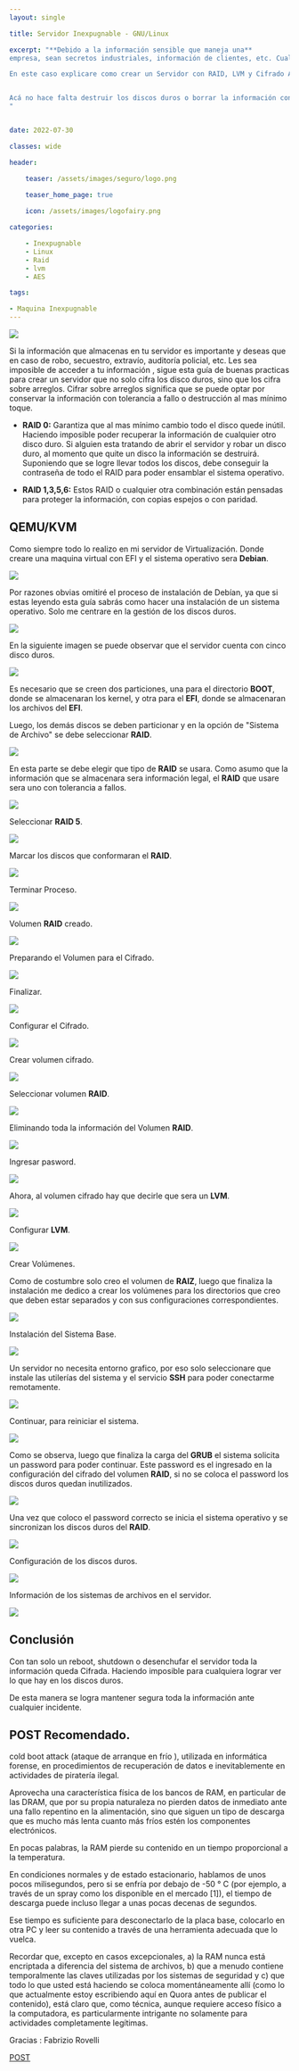 ```yaml
---
layout: single

title: Servidor Inexpugnable - GNU/Linux

excerpt: "**Debido a la información sensible que maneja una** 
empresa, sean secretos industriales, información de clientes, etc. Cualquier medida de seguridad que surja en torno a los mismos, es necesaria para poder garantizar la integridad y el buen funcionamiento. En este caso, cifrar los discos duros es una de las formas más adecuadas para protegerlos y que se encuentren seguros de cara a que terceros puedan acceder a ellos sin nuestro permiso y obtener información privilegiada.

En este caso explicare como crear un Servidor con RAID, LVM y Cifrado AES. Esto permitirá que toda la información secreta que se almacene, a la cual nadie debe tener acceso, se mantenga segura con tan solo un reboot. 


Acá no hace falta destruir los discos duros o borrar la información con todo el tiempo que eso conlleva, solo basta con apagar el equipo y nadie que no tenga la contraseña del RAID podrá acceder al sistema.
"


date: 2022-07-30

classes: wide

header:

    teaser: /assets/images/seguro/logo.png

    teaser_home_page: true
    
    icon: /assets/images/logofairy.png

categories:

    - Inexpugnable
    - Linux
    - Raid
    - lvm
    - AES

tags:  

- Maquina Inexpugnable
---
```



![](/assets/images/inexpugnable/wallpapers.png)

Si la información que almacenas en tu servidor es importante y deseas que en caso de robo, secuestro, extravío, auditoría policial, etc. Les sea imposible de acceder a tu información , sigue esta guía de buenas practicas para crear un servidor que no solo cifra los disco duros, sino que los cifra sobre arreglos.
Cifrar sobre arreglos significa que se puede optar por conservar la información con tolerancia a fallo o destrucción al mas mínimo toque.

- **RAID 0:** Garantiza que al mas mínimo cambio todo el disco quede inútil. Haciendo imposible poder recuperar la información de cualquier otro disco duro. Si alguien esta tratando de abrir el servidor y robar un disco duro, al momento que quite un disco la información se destruirá. Suponiendo que se logre llevar todos los discos, 	debe conseguir la contraseña de todo el RAID para poder 	ensamblar el sistema operativo.


- **RAID 1,3,5,6:** Estos RAID o cualquier otra combinación están pensadas para proteger la información, con copias espejos o con paridad. 


## QEMU/KVM

Como siempre todo lo realizo en mi servidor de Virtualización. Donde creare una maquina virtual con EFI y el sistema operativo sera **Debian**.

![](/assets/images/inexpugnable/qemu.png)

Por razones obvias omitiré el proceso de instalación de Debían, ya que si estas leyendo esta guía sabrás como hacer una instalación de un sistema operativo. Solo me centrare en la gestión de los discos duros.


![](/assets/images/inexpugnable/1.png)

En la siguiente imagen se puede observar que el servidor cuenta con cinco disco duros.


![](/assets/images/inexpugnable/2.png)

Es necesario que se creen dos particiones, una para el directorio **BOOT**, donde se almacenaran los kernel, y otra para el **EFI**, donde se almacenaran los archivos del **EFI**. 

Luego, los demás discos se deben particionar y en la opción de "Sistema de Archivo" se debe seleccionar **RAID**.
   
![](/assets/images/inexpugnable/3.png)

En esta parte se debe elegir que tipo de **RAID** se usara. Como asumo que la información que se almacenara sera información legal, el **RAID** que usare sera uno con tolerancia a fallos.

![](/assets/images/inexpugnable/4.png)

Seleccionar **RAID 5**.

![](/assets/images/inexpugnable/5.png)

Marcar los discos que conformaran el **RAID**.

![](/assets/images/inexpugnable/6.png)

Terminar Proceso.

![](/assets/images/inexpugnable/7.png)

Volumen **RAID** creado.

![](/assets/images/inexpugnable/8.png)

Preparando el Volumen para el Cifrado.

![](/assets/images/inexpugnable/9.png)

Finalizar.

![](/assets/images/inexpugnable/10.png)

Configurar el Cifrado.

![](/assets/images/inexpugnable/11.png)

Crear volumen cifrado.
 
![](/assets/images/inexpugnable/12.png)

Seleccionar volumen **RAID**.

![](/assets/images/inexpugnable/13.png)

Eliminando toda la información del Volumen **RAID**.

![](/assets/images/inexpugnable/14.png)

Ingresar pasword.

![](/assets/images/inexpugnable/15.png)

Ahora, al volumen cifrado hay que decirle que sera un **LVM**.

![](/assets/images/inexpugnable/16.png)

Configurar **LVM**.

![](/assets/images/inexpugnable/17.png)

Crear Volúmenes. 

Como de costumbre solo creo el volumen de **RAIZ**, luego que finaliza la instalación me dedico a crear los volúmenes para los directorios que creo que deben estar separados y con sus configuraciones correspondientes.

![](/assets/images/inexpugnable/19.png)

Instalación del Sistema Base.

![](/assets/images/inexpugnable/20.png)

Un servidor no necesita entorno grafico, por eso solo seleccionare que instale las utilerías del sistema y el servicio **SSH** para poder conectarme remotamente.

![](/assets/images/inexpugnable/21.png)

Continuar, para reiniciar el sistema.

![](/assets/images/inexpugnable/22.png)

Como se observa, luego que finaliza la carga del **GRUB** el sistema solicita un password para poder continuar. Este password es el ingresado en la configuración del cifrado del volumen **RAID**, si no se coloca el password los discos duros quedan inutilizados. 

![](/assets/images/inexpugnable/23.png)

Una vez que coloco el password correcto se inicia el sistema operativo y se sincronizan los discos duros del **RAID**.
 
![](/assets/images/inexpugnable/24.png)

Configuración de los discos duros.

![](/assets/images/inexpugnable/25.png)

Información de los sistemas de archivos en el servidor. 

![](/assets/images/inexpugnable/26.png)


## Conclusión

Con tan solo un reboot, shutdown o desenchufar el servidor toda la información queda Cifrada. Haciendo imposible para cualquiera lograr ver lo que hay en los discos duros.

De esta manera se logra  mantener segura toda la información ante cualquier incidente.

## POST Recomendado.

cold boot attack (ataque de arranque en frío ), utilizada en informática forense, en procedimientos de recuperación de datos e inevitablemente en actividades de piratería ilegal.

Aprovecha una característica física de los bancos de RAM, en particular de las DRAM, que por su propia naturaleza no pierden datos de inmediato ante una fallo repentino en la alimentación, sino que siguen un tipo de descarga que es mucho más lenta cuanto más fríos estén los componentes electrónicos.

En pocas palabras, la RAM pierde su contenido en un tiempo proporcional a la temperatura.

En condiciones normales y de estado estacionario, hablamos de unos pocos milisegundos, pero si se enfría por debajo de -50 ° C (por ejemplo, a través de un spray como los disponible en el mercado [1]), el tiempo de descarga puede incluso llegar a unas pocas decenas de segundos.

Ese tiempo es suficiente para desconectarlo de la placa base, colocarlo en otra PC y leer su contenido a través de una herramienta adecuada que lo vuelca.

Recordar que, excepto en casos excepcionales, a) la RAM nunca está encriptada a diferencia del sistema de archivos, b) que a menudo contiene temporalmente las claves utilizadas por los sistemas de seguridad y c) que todo lo que usted está haciendo se coloca momentáneamente allí (como lo que actualmente estoy escribiendo aquí en Quora antes de publicar el contenido), está claro que, como técnica, aunque requiere acceso físico a la computadora, es particularmente intrigante no solamente para actividades completamente legítimas.

Gracias : Fabrizio Rovelli


[POST](https://es.quora.com/Es-cierto-que-puede-extraer-datos-de-la-RAM-de-una-computadora-congel%C3%A1ndola-C%C3%B3mo-se-hace)
